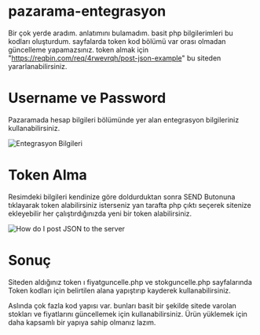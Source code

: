 # pazarama-entegrasyon

Bir çok yerde aradım. anlatımını bulamadım. basit php bilgilerimleri bu kodları oluşturdum.
sayfalarda token kod bölümü var orası olmadan güncelleme yapamazsınız.
token almak için "https://reqbin.com/req/4rwevrqh/post-json-example" bu siteden yararlanabilirsiniz.

# Username ve Password 
Pazaramada hesap bilgileri bölümünde yer alan entegrasyon bilgileriniz kullanabilirsiniz.

![Entegrasyon Bilgileri](https://user-images.githubusercontent.com/27200160/152976825-eef3b0d4-66a7-49d5-b00c-e2123e6664f0.jpg)

# Token Alma
Resimdeki bilgileri kendinize göre doldurduktan sonra SEND Butonuna tıklayarak token alabilirsiniz
isterseniz yan tarafta php çıktı seçerek sitenize ekleyebilir her çalıştırdığınızda yeni bir token alabilirsiniz.

![How do I post JSON to the server ](https://user-images.githubusercontent.com/27200160/152977294-f7de6f27-b1e3-4105-8f6e-e5991e09f3dd.png)

# Sonuç
Siteden aldığınız token ı fiyatguncelle.php ve stokguncelle.php sayfalarında Token kodları için belirtilen alana yapıştırıp kayderek kullanabilirsiniz.

Aslında çok fazla kod yapısı var. bunları basit bir şekilde sitede varolan stokları ve fiyatlarını güncellemek için kullanabilirsiniz.
Ürün yüklemek için daha kapsamlı bir yapıya sahip olmanız lazım.

